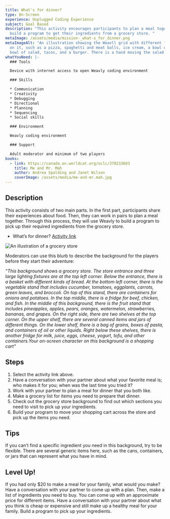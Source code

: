 ```yaml
---
title: What's for dinner?
type: On-Screen
experience: Unplugged Coding Experience
subject: Goal Based
description: "This activity encourages participants to plan a meal together and
  build a program to get their ingredients from a grocery store. "
metaImage: /assets/media/mission-_what-s_for_dinner.png
metaImageAlt: "An illustration showing the Weavll grid with different food otems
  on it, such as a pizza, spaghetti and meat balls, ice cream, a bowl of rice, a
  bowl of salad, tacos, and a burger. There is a hand moving the salad bowl. "
whatYouNeed: |-
  ### Tools

  Device with internet access to open Weavly coding environment

  ### Skills

  * Communication
  * Creativity
  * Debugging
  * Directional
  * Planning
  * Sequencing
  * Social skills

  ### Environment

  Weavly coding environment

  ### Support

  Adult moderator and minimum of two players
books:
  - link: https://canada.on.worldcat.org/oclc/370233603
    title: Me and Mr. Mah
    author: Andrea Spalding and Janet Wilson
    coverImage: /assets/media/me-and-mr.mah.jpg
---
```

## Description

This activity consists of two main parts. In the first part, participants share their experiences about food. Then, they can work in pairs to plan a meal together. Through this process, they will use Weavly to build a program to pick up their required ingredients from the grocery store. 

* What’s for dinner? [Activity link](https://create.weavly.org/?v=1.7&t=default&w=GroceryStore&p=&c=abb&d=&s=abb)

![An illustration of a grocery store](/assets/media/grocery-store.jpg "Grocery store")

Moderators can use this blurb to describe the background for the players before they start their adventure:

*“This background shows a grocery store. The store entrance and three large lighting fixtures are at the top left corner. Below the entrance, there is a basket with different kinds of bread. At the bottom left corner, there is the vegetable stand that includes cucumber, tomatoes, eggplants, carrots, green leaves, and broccoli. On top of this stand, there are containers for onions and potatoes. In the top middle, there is a fridge for beef, chicken, and fish. In the middle of this background, there is the fruit stand that includes pineapples, apples, pears, oranges, watermelon, strawberries, bananas, and grapes. On the right side, there are two shelves at the top corner. On the upper shelf, there are several canned items and jars of different things. On the lower shelf, there is a bag of grains, boxes of pasta, and containers of oil or other liquids. Right below these shelves, there is another fridge for milk, juice, eggs, cheese, yogurt, tofu, and other containers.Your on-screen character on this background is a shopping cart”*

## Steps

1. Select the activity link above.
2. Have a conversation with your partner about what your favorite meal is; who makes it for you; when was the last time you tried it?
3. Work with your partner to plan a meal for dinner that you both like.
4. Make a grocery list for items you need to prepare that dinner.
5. Check out the grocery store background to find out which sections you need to visit to pick up your ingredients.
6. Build your program to move your shopping cart across the store and pick up the items you need. 

## Tips

If you can’t find a specific ingredient you need in this background, try to be flexible. There are several generic items here, such as the cans, containers, or jars that can represent what you have in mind.

## Level Up!

If you had only $20 to make a meal for your family, what would you make? Have a conversation with your partner to come up with a plan. Then, make a list of ingredients you need to buy. You can come up with an approximate price for different items. Have a conversation with your partner about what you think is cheap or expensive and still make up a healthy meal for your family. Build a program to pick up your ingredients.